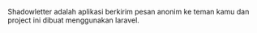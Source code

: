 Shadowletter adalah aplikasi berkirim pesan anonim ke teman kamu dan project ini dibuat menggunakan laravel.
